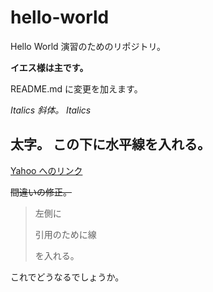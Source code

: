 # hello-world
Hello World 演習のためのリポジトリ。

**イエス様は主です。**

README.md に変更を加えます。

*Italics 斜体。 Italics*

**太字。**
この下に水平線を入れる。
---
[Yahoo へのリンク](https://www.yahoo.co.jp/)

~~間違いの修正。~~

>左側に
>
>引用のために線
>
>を入れる。

これでどうなるでしょうか。
